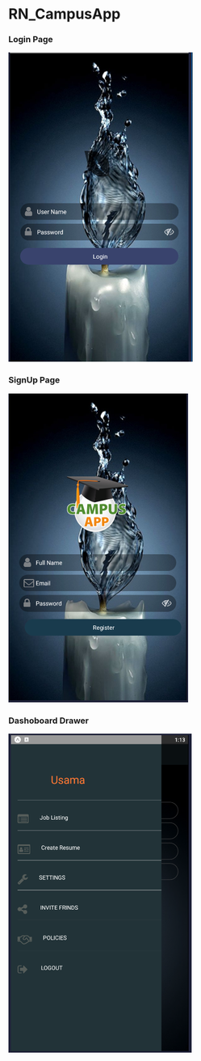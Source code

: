 # RN_CampusApp


### Login Page  
![alt text][logo]

[logo]: https://github.com/HMUsama/RN_CampusApp/blob/master/assets/Login.PNG "Logo Title Text 2"

### SignUp Page  
![alt text][logo2]

[logo2]: https://github.com/HMUsama/RN_CampusApp/blob/master/assets/signup.PNG " SignUp"

### Dashoboard Drawer  
![alt text][logo1]

[logo1]: https://github.com/HMUsama/RN_CampusApp/blob/master/assets/Drawer.PNG " SignUp"
